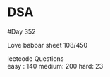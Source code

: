 # DSA

#Day 352

Love babbar sheet
    108/450
    
leetcode Questions   
easy : 140
medium: 200
hard: 23

 
